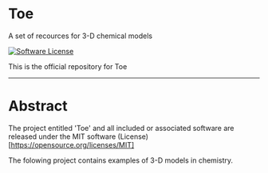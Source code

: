 # Toe
A set of recources for 3-D chemical models

[![Software License](https://img.shields.io/badge/license-MIT-brightgreen.svg)](https://github.com/ArcanaMagus/userAuthenticate/blob/userAuth/LICENSE)

 This is the official repository for Toe
 ***
 Abstract
 ========
 
 The project entitled 'Toe' and all included or associated software are released under
 the MIT software (License)[https://opensource.org/licenses/MIT]
 
The folowing project contains examples of 3-D models in  chemistry.
